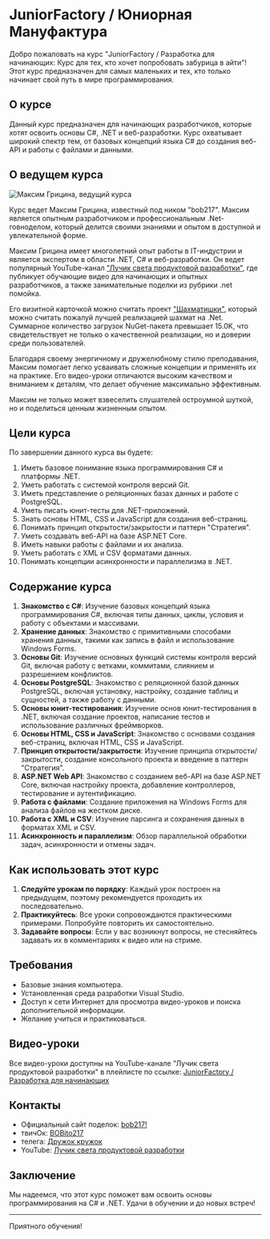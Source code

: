 ﻿# JuniorFactory / Юниорная Мануфактура

Добро пожаловать на курс "JuniorFactory / Разработка для начинающих: Курс для тех, кто хочет попробовать забурица в айти"! 
Этот курс предназначен для самых маленьких и тех, кто только начинает свой путь в мире программирования.

## О курсе

Данный курс предназначен для начинающих разработчиков, которые хотят освоить основы C#, .NET и веб-разработки. 
Курс охватывает широкий спектр тем, от базовых концепций языка C# до создания веб-API и работы с файлами и данными.

## О ведущем курса

![Максим Грицина, ведущий курса](https://avatars.githubusercontent.com/u/4076924?v=4)

Курс ведет Максим Грицина, известный под ником "bob217".
Максим является опытным разработчиком и профессиональным .Net-говноделом, который делится своими знаниями и опытом в доступной и увлекательной форме.

Максим Грицина имеет многолетний опыт работы в IT-индустрии и является экспертом в области .NET, C# и веб-разработки. 
Он ведет популярный YouTube-канал ["Лучик света продуктовой разработки"](https://www.youtube.com/@bobito217), 
где публикует обучающие видео для начинающих и опытных разработчиков, 
а также занимательные поделки из рубрики .net помойка.

Его визитной карточкой можно считать проект ["Шахматишки"](https://github.com/MaxNagibator/chess), который можно считать пожалуй лучшей реализацией шахмат на .Net.
Суммарное количество загрузок NuGet-пакета превышает 15.0K, что свидетельствует не только о качественной реализации, но и доверии среди пользователей.

Благодаря своему энергичному и дружелюбному стилю преподавания, 
Максим помогает легко усваивать сложные концепции и применять их на практике. 
Его видео-уроки отличаются высоким качеством и вниманием к деталям, что делает обучение максимально эффективным.

Максим не только может взвеселить слушателей остроумной шуткой, но и поделиться ценным жизненным опытом.

## Цели курса

По завершении данного курса вы будете:

1. Иметь базовое понимание языка программирования C# и платформы .NET.
2. Уметь работать с системой контроля версий Git.
3. Иметь представление о реляционных базах данных и работе с PostgreSQL.
4. Уметь писать юнит-тесты для .NET-приложений.
5. Знать основы HTML, CSS и JavaScript для создания веб-страниц.
6. Понимать принцип открытости/закрытости и паттерн "Стратегия".
7. Уметь создавать веб-API на базе ASP.NET Core.
8. Иметь навыки работы с файлами и их анализа.
9. Уметь работать с XML и CSV форматами данных.
10. Понимать концепции асинхронности и параллелизма в .NET.

## Содержание курса

1. **Знакомство с C#**: Изучение базовых концепций языка программирования C#, включая типы данных, циклы, условия и работу с объектами и массивами.
2. **Хранение данных**: Знакомство с примитивными способами хранения данных, такими как запись в файл и использование Windows Forms.
3. **Основы Git**: Изучение основных функций системы контроля версий Git, включая работу с ветками, коммитами, слиянием и разрешением конфликтов.
4. **Основы PostgreSQL**: Знакомство с реляционной базой данных PostgreSQL, включая установку, настройку, создание таблиц и сущностей, а также работу с данными.
5. **Основы юнит-тестирования**: Изучение основ юнит-тестирования в .NET, включая создание проектов, написание тестов и использование различных фреймворков.
6. **Основы HTML, CSS и JavaScript**: Знакомство с основами создания веб-страниц, включая HTML, CSS и JavaScript.
7. **Принцип открытости/закрытости**: Изучение принципа открытости/закрытости, создание консольного проекта и введение в паттерн "Стратегия".
8. **ASP.NET Web API**: Знакомство с созданием веб-API на базе ASP.NET Core, включая настройку проекта, добавление контроллеров, тестирование и аутентификацию.
9. **Работа с файлами**: Создание приложения на Windows Forms для анализа файлов на жестком диске.
10. **Работа с XML и CSV**: Изучение парсинга и сохранения данных в форматах XML и CSV.
11. **Асинхронность и параллелизм**: Обзор параллельной обработки задач, асинхронности и отмены задач.

## Как использовать этот курс

1. **Следуйте урокам по порядку**: Каждый урок построен на предыдущем, поэтому рекомендуется проходить их последовательно.
2. **Практикуйтесь**: Все уроки сопровождаются практическими примерами. Попробуйте повторить их самостоятельно.
3. **Задавайте вопросы**: Если у вас возникнут вопросы, не стесняйтесь задавать их в комментариях к видео или на стриме.

## Требования

- Базовые знания компьютера.
- Установленная среда разработки Visual Studio.
- Доступ к сети Интернет для просмотра видео-уроков и поиска дополнительной информации.
- Желание учиться и практиковаться.

## Видео-уроки

Все видео-уроки доступны на YouTube-канале "Лучик света продуктовой разработки" 
в плейлисте по ссылке: [JuniorFactory / Разработка для начинающих](https://www.youtube.com/playlist?list=PLgBM0sSyvWQX1amvtC8-rsmDEwKREdd0t)

## Контакты

- Официальный сайт поделок: [bob217!](http://bob217.ru/)
- твичОк: [BOBito217](https://www.twitch.tv/bobito217)
- телега: [Дружок кружок](https://t.me/bobito217)
- YouTube: [Лучик света продуктовой разработки](https://www.youtube.com/@bobito217)

## Заключение

Мы надеемся, что этот курс поможет вам освоить основы программирования на C# и .NET. Удачи в обучении и до новых встреч!

---

Приятного обучения!
